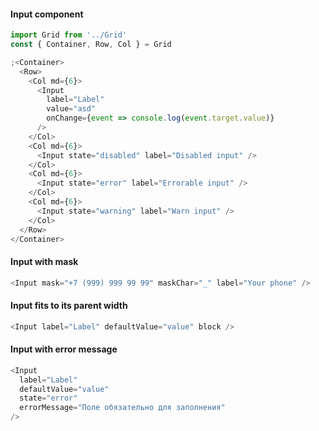 #### Input component

```js
import Grid from '../Grid'
const { Container, Row, Col } = Grid

;<Container>
  <Row>
    <Col md={6}>
      <Input
        label="Label"
        value="asd"
        onChange={event => console.log(event.target.value)}
      />
    </Col>
    <Col md={6}>
      <Input state="disabled" label="Disabled input" />
    </Col>
    <Col md={6}>
      <Input state="error" label="Errorable input" />
    </Col>
    <Col md={6}>
      <Input state="warning" label="Warn input" />
    </Col>
  </Row>
</Container>
```

#### Input with mask

```js
<Input mask="+7 (999) 999 99 99" maskChar="_" label="Your phone" />
```

#### Input fits to its parent width

```js
<Input label="Label" defaultValue="value" block />
```

#### Input with error message

```js
<Input
  label="Label"
  defaultValue="value"
  state="error"
  errorMessage="Поле обязательно для заполнения"
/>
```
